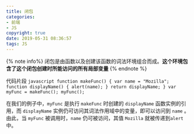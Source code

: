 ```yaml
---
title: 闭包
categories: 
- 前端
- JS
copyright: true
date: 2019-05-31 08:36:57
tags: JS
---
```





{% note info%} 闭包是由函数以及创建该函数的词法环境组合而成。**这个环境包含了这个闭包创建时所能访问的所有局部变量** {% endnote %}
<!-- more -->

代码片段
    ```javascript
    function makeFunc() {
        var name = "Mozilla";
        function displayName() {
            alert(name);
        }
        return displayName;
    }
    var myFunc = makeFunc();
    myFunc();
    ```

在我们的例子中，`myFunc` 是执行 `makeFunc` 时创建的 `displayName` 函数实例的引用，而 `displayName` 实例仍可访问其词法作用域中的变量，即可以访问到 `name` 。由此，当 `myFunc` 被调用时，`name` 仍可被访问，其值 `Mozilla` 就被传递到`alert`中。